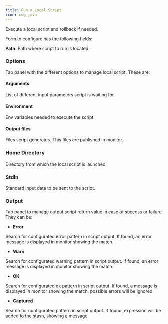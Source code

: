 ```yaml
---
title: Run a Local Script
icon: cog_java
---
```


Execute a local script and rollback if needed.

Form to configure has the following fields:

**Path**: Path where script to run is located.

### Options

Tab panel with the different options to manage local script. These are:

#### Arguments

List of different input parameters script is waiting for.

#### Environment

Env variables needed to execute the script.

#### Output files

Files script generates. This files are published in monitor.

### Home Directory

Directory from which the local script is launched.

### Stdin

Standard input data to be sent to the script.

### Output

Tab panel to manage output script return value in case of success or failure. They can be:

- **Error**

Search for configurated error pattern in script output.
If found, an error message is displayed in monitor showing the match.

- **Warn**

Search for configurated warning pattern in script output.
If found, an error message is displayed in monitor showing the match.

- **OK**

Search for configurated ok pattern in script output.
If found, a message is displayed in monitor showing the match, possible errors will be ignored.

- **Captured**

Search for configurated pattern in script output.
If found, expression will be added to the stash, showing a message.

